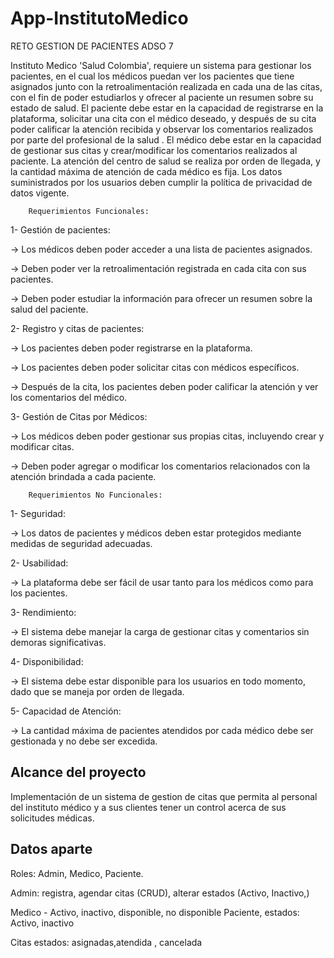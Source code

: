 # App-InstitutoMedico

RETO GESTION DE PACIENTES ADSO 7

Instituto Medico 'Salud Colombia', requiere un sistema para gestionar los pacientes, en el cual los médicos puedan ver los pacientes que tiene asignados junto con la retroalimentación realizada en cada una de las citas, con el fin de poder estudiarlos y ofrecer al paciente un resumen sobre su estado de salud.
El paciente debe estar en la capacidad de registrarse en la plataforma, solicitar una cita con el médico deseado, y después de su cita poder calificar la atención recibida y observar los comentarios realizados por parte del profesional de la salud .
El médico debe estar en la capacidad de gestionar sus citas y crear/modificar los comentarios realizados al paciente.
La atención del centro de salud se realiza por orden de llegada, y la cantidad máxima de atención de cada médico es fija.
Los datos suministrados por los usuarios deben cumplir la política de privacidad de datos vigente.

        Requerimientos Funcionales:

1- Gestión de pacientes:

-> Los médicos deben poder acceder a una lista de pacientes asignados.

-> Deben poder ver la retroalimentación registrada en cada cita con sus pacientes.

-> Deben poder estudiar la información para ofrecer un resumen sobre la salud del paciente.

2- Registro y citas de pacientes:

-> Los pacientes deben poder registrarse en la plataforma.

-> Los pacientes deben poder solicitar citas con médicos específicos.

-> Después de la cita, los pacientes deben poder calificar la atención y ver los comentarios del médico.

3- Gestión de Citas por Médicos:

-> Los médicos deben poder gestionar sus propias citas, incluyendo crear y modificar citas.

-> Deben poder agregar o modificar los comentarios relacionados con la atención brindada a cada paciente.

        Requerimientos No Funcionales:

1- Seguridad:

-> Los datos de pacientes y médicos deben estar protegidos mediante medidas de seguridad adecuadas.

2- Usabilidad:

-> La plataforma debe ser fácil de usar tanto para los médicos como para los pacientes.

3- Rendimiento:

-> El sistema debe manejar la carga de gestionar citas y comentarios sin demoras significativas.

4- Disponibilidad:

-> El sistema debe estar disponible para los usuarios en todo momento, dado que se maneja por orden de llegada.

5- Capacidad de Atención:

-> La cantidad máxima de pacientes atendidos por cada médico debe ser gestionada y no debe ser excedida.


## Alcance del proyecto
Implementación de un sistema de gestion de citas que permita al personal del instituto médico y a sus clientes tener un control acerca de sus solicitudes médicas.


## Datos aparte
Roles: Admin, Medico, Paciente.

Admin: registra, agendar citas (CRUD), alterar estados (Activo, Inactivo,)

Medico - Activo, inactivo, disponible, no disponible
Paciente, estados: Activo, inactivo

Citas estados: asignadas,atendida , cancelada
